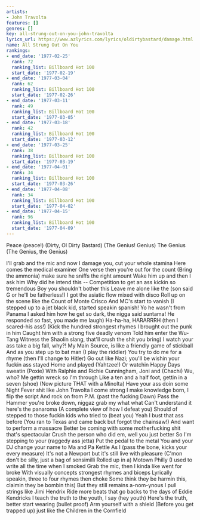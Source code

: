```yaml
---
artists:
- John Travolta
features: []
genres: []
key: all-strung-out-on-you-john-travolta
lyrics_url: https://www.azlyrics.com/lyrics/oldirtybastard/damage.html
name: All Strung Out On You
rankings:
- end_date: '1977-02-25'
  rank: 72
  ranking_list: Billboard Hot 100
  start_date: '1977-02-19'
- end_date: '1977-03-04'
  rank: 62
  ranking_list: Billboard Hot 100
  start_date: '1977-02-26'
- end_date: '1977-03-11'
  rank: 49
  ranking_list: Billboard Hot 100
  start_date: '1977-03-05'
- end_date: '1977-03-18'
  rank: 42
  ranking_list: Billboard Hot 100
  start_date: '1977-03-12'
- end_date: '1977-03-25'
  rank: 38
  ranking_list: Billboard Hot 100
  start_date: '1977-03-19'
- end_date: '1977-04-01'
  rank: 34
  ranking_list: Billboard Hot 100
  start_date: '1977-03-26'
- end_date: '1977-04-08'
  rank: 34
  ranking_list: Billboard Hot 100
  start_date: '1977-04-02'
- end_date: '1977-04-15'
  rank: 96
  ranking_list: Billboard Hot 100
  start_date: '1977-04-09'
---
```




Peace (peace!)
(Dirty, Ol Dirty Bastard)
(The Genius! Genius)
The Genius (The Genius, the Genius)



I'll grab and the mic and now I damage you, cut your whole stamina
Here comes the medical examiner
One verse then you're out for the count
(Bring the ammonia) make sure he sniffs the right amount
Wake him up and then I ask him
Why did he intend this --
Competition to get an ass kickin so tremendous
Boy you shouldn't bother this
Leave me alone like the (son said G or he'll be fatherless!)
I got the asiatic flow mixed with disco
Roll up on the scene like the Count of Monte Crisco
And MC's start to vanish
(I stepped up to a jet black kid, started speakin spanish!
Yo he wasn't from Panama
I asked him how he get so dark, the nigga said suntama!
He responded so fast, you made me laugh)
Ha-ha-ha, HARARRRH (then I scared-his ass!)
(Kick the hundred strongest rhymes 
I brought out the punk in him
Caught him with a strong five deadly venom
Told him enter the Wu-Tang
Witness the Shaolin slang, that'll crush the shit you bring)
I watch your ass take a big fall, why?!
My Main Source, is like a friendly game of stickball
And as you step up to bat man (I play the riddler)
You try to do me for a rhyme (then I'll change to Hitler)
Go out like Nazi; you'll be wishin your fuckin ass stayed
Home and played (Yahtzee!)
Or watchin Happy Days sweatin (Poxie)
With Ralphie and Richie Cunningham, Joni and (Chachi)
Wu, who? Me gettin wreck so I'm through
Like a ten and a half foot, gettin in a seven (shoe)
(Now picture THAT with a Minolta)
Have your ass doin some Night Fever shit like John Travolta
I come strong I make knowledge born, I flip the script
And rock on from P.M. (past the fucking Dawn)
Pass the Hammer you're broke down, niggaz grab my what what
Can't understand it here's the panaroma
(A complete view of how I defeat you)
Should of stepped to those fuckin kids who tried to (beat you)
Yeah I bust that ass before
(You ran to Texas and came back but forgot the chainsaw!)
And want to perform a massacre
Better be coming with some motherfucking shit that's spectacular
Crush the person who did em, well you just better
So I'm stepping to your (raggedy ass jetta)
Put the pedal to the metal
You and your DJ change your name to Ma and Pa Kettle
As I (pass the bone, kicks your every measure)
It's not a Newport but it's still live with pleasure
(C'mon don't be silly, just a bag of sensimilli
Rolled up in a) Motown Philly
(I used to write all the time when I smoked
Grab the mic, then I kinda like went for broke
With visually concepts strongest rhymes and biceps
Lyrically speakin, three to four rhymes then choke
Some think they be harmin this, claimin they be bombin this)
But they still remains a-nom-ynous
I pull strings like Jimi Hendrix
Ride more beats that go backs to the days of Eddie Kendricks
I teach the truth to the youth, I say (hey youth)
Here's the truth, better start wearing (bullet proof)
Arm yourself with a shield
(Before you get trapped up) just like the Children in the Cornfield



